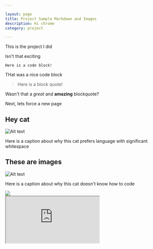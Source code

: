 ```yaml
---

layout: page
title: Project Sample Markdown and Images
description: Hi chrome
category: project

---
```


This is the project I did

Isn't that exciting

	Here is a code block!

THat was a nice code block

> Here is a block quote!

Wasn't that a _great_ and __amazing__ blockquote?

Next, lets force a new page

<div class="newpage"></div>

## Hey cat

![Alt text](http://placekitten.com/g/500/300)

Here is a caption about why this cat prefers language with significant whitespace

## These are images

![Alt text](http://placekitten.com/g/500/400)

Here is a caption about why this cat doesn't know how to code

<img src="http://placekitten.com/g/800/1000" />

<div class="newpage"></div>

<iframe src="http://ltwp.net/output/midterm/1.html"></iframe>